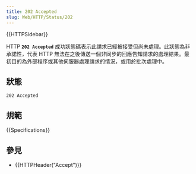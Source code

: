 ```yaml
---
title: 202 Accepted
slug: Web/HTTP/Status/202
---
```


{{HTTPSidebar}}

HTTP **`202 Accepted`** 成功狀態碼表示此請求已經被接受但尚未處理。此狀態為非承諾性，代表 HTTP 無法在之後傳送一個非同步的回應告知請求的處理結果。最初目的為外部程序或其他伺服器處理請求的情況，或用於批次處理中。

## 狀態

```plain
202 Accepted
```

## 規範

{{Specifications}}

## 參見

- {{HTTPHeader("Accept")}}
